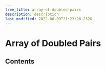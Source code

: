 ```yaml
---
tree_title: array-of-doubled-pairs
description: description
last_modified: 2022-06-09T21:23:28.2328
---
```


# Array of Doubled Pairs

## Contents
